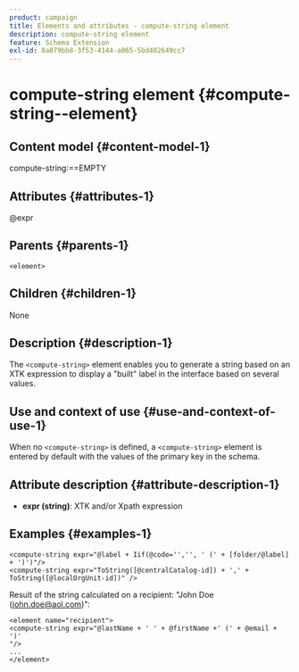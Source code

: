 ```yaml
---
product: campaign
title: Elements and attributes - compute-string element
description: compute-string element
feature: Schema Extension
exl-id: 8a079bb8-3f53-4144-a065-5bd402649cc7
---
```

# compute-string element {#compute-string--element}


## Content model {#content-model-1}

compute-string:==EMPTY

## Attributes {#attributes-1}

@expr

## Parents {#parents-1}

`<element>`

## Children {#children-1}

None

## Description {#description-1}

The `<compute-string>` element enables you to generate a string based on an XTK expression to display a "built" label in the interface based on several values.

## Use and context of use {#use-and-context-of-use-1}

When no `<compute-string>` is defined, a `<compute-string>` element is entered by default with the values of the primary key in the schema.

## Attribute description {#attribute-description-1}

* **expr (string)**: XTK and/or Xpath expression

## Examples {#examples-1}

```
<compute-string expr="@label + Iif(@code='','', ' (' + [folder/@label] + ')')"/>  
<compute-string expr="ToString([@centralCatalog-id]) + ',' + ToString([@localOrgUnit-id])" />
```

Result of the string calculated on a recipient: "John Doe (john.doe@aol.com)":

```
<element name="recipient">
<compute-string expr="@lastName + ' ' + @firstName +' (' + @email + ')'
"/>
...
</element>
```
